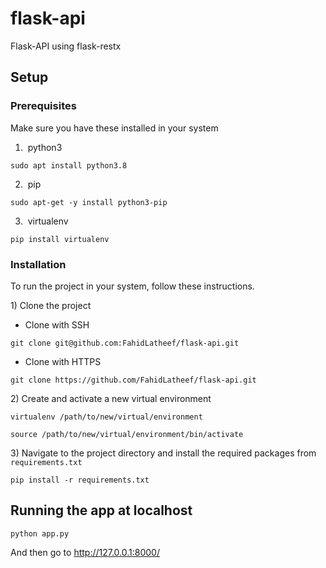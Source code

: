 # flask-api
Flask-API using flask-restx

## Setup

### Prerequisites

Make sure you have these installed in your system

1. &nbsp;python3

```
sudo apt install python3.8
```

2. &nbsp;pip

```
sudo apt-get -y install python3-pip
```

3. &nbsp;virtualenv

```
pip install virtualenv
```

### Installation

To run the project in your system, follow these instructions.

1)&nbsp;Clone the project

- Clone with SSH

```
git clone git@github.com:FahidLatheef/flask-api.git
```

- Clone with HTTPS

```
git clone https://github.com/FahidLatheef/flask-api.git
```

2)&nbsp;Create and activate a new virtual environment

```
virtualenv /path/to/new/virtual/environment

source /path/to/new/virtual/environment/bin/activate
```

3)&nbsp;Navigate to the project directory and install the required packages from `requirements.txt`

```
pip install -r requirements.txt
```
## Running the app at localhost
```
python app.py
```

And then go to http://127.0.0.1:8000/
